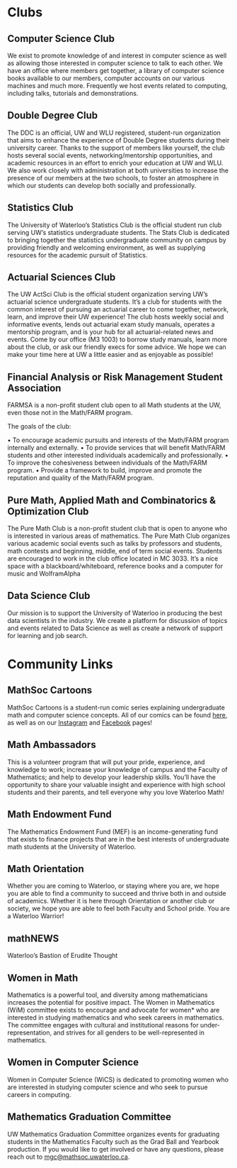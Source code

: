 # Clubs

## Computer Science Club

We exist to promote knowledge of and interest in computer science as well as allowing those interested in computer science to talk to each other. We have an office where members get together, a library of computer science books available to our members, computer accounts on our various machines and much more. Frequently we host events related to computing, including talks, tutorials and demonstrations.

## Double Degree Club

The DDC is an official, UW and WLU registered, student-run organization that aims to enhance the experience of Double Degree students during their university career. Thanks to the support of members like yourself, the club hosts several social events, networking/mentorship opportunities, and academic resources in an effort to enrich your education at UW and WLU. We also work closely with administration at both universities to increase the presence of our members at the two schools, to foster an atmosphere in which our students can develop both socially and professionally.

## Statistics Club

The University of Waterloo’s Statistics Club is the official student run club serving UW’s statistics undergraduate students. The Stats Club is dedicated to bringing together the statistics undergraduate community on campus by providing friendly and welcoming environment, as well as supplying resources for the academic pursuit of Statistics.

## Actuarial Sciences Club

The UW ActSci Club is the official student organization serving UW’s actuarial science undergraduate students. It’s a club for students with the common interest of pursuing an actuarial career to come together, network, learn, and improve their UW experience! The club hosts weekly social and informative events, lends out actuarial exam study manuals, operates a mentorship program, and is your hub for all actuarial-related news and events. Come by our office (M3 1003) to borrow study manuals, learn more about the club, or ask our friendly execs for some advice. We hope we can make your time here at UW a little easier and as enjoyable as possible!

## Financial Analysis or Risk Management Student Association

FARMSA is a non-profit student club open to all Math students at the UW, even those not in the Math/FARM program.

The goals of the club:

• To encourage academic pursuits and interests of the Math/FARM program internally and externally.
• To provide services that will benefit Math/FARM students and other interested individuals academically and professionally.
• To improve the cohesiveness between individuals of the Math/FARM program.
• Provide a framework to build, improve and promote the reputation and quality of the Math/FARM program.

## Pure Math, Applied Math and Combinatorics & Optimization Club

The Pure Math Club is a non-profit student club that is open to anyone who is interested in various areas of mathematics. The Pure Math Club organizes various academic social events such as talks by professors and students, math contests and beginning, middle, end of term social events. Students are encouraged to work in the club office located in MC 3033. It’s a nice space with a blackboard/whiteboard, reference books and a computer for music and WolframAlpha

## Data Science Club

Our mission is to support the University of Waterloo in producing the best data scientists in the industry. We create a platform for discussion of topics and events related to Data Science as well as create a network of support for learning and job search.

# Community Links

## MathSoc Cartoons

MathSoc Cartoons is a student-run comic series explaining undergraduate math and computer science concepts. All of our comics can be found [here](https://mathsoc.uwaterloo.ca/comics-archive/), as well as on our [Instagram](https://www.instagram.com/mathsoccartoons/) and [Facebook](https://www.facebook.com/mathsoccartoons) pages!

## Math Ambassadors

This is a volunteer program that will put your pride, experience, and knowledge to work; increase your knowledge of campus and the Faculty of Mathematics; and help to develop your leadership skills. You’ll have the opportunity to share your valuable insight and experience with high school students and their parents, and tell everyone why you love Waterloo Math!

## Math Endowment Fund

The Mathematics Endowment Fund (MEF) is an income-generating fund that exists to finance projects that are in the best interests of undergraduate math students at the University of Waterloo.

## Math Orientation

Whether you are coming to Waterloo, or staying where you are, we hope you are able to find a community to succeed and thrive both in and outside of academics. Whether it is here through Orientation or another club or society, we hope you are able to feel both Faculty and School pride. You are a Waterloo Warrior!

## mathNEWS

Waterloo’s Bastion of Erudite Thought

## Women in Math

Mathematics is a powerful tool, and diversity among mathematicians increases the potential for positive impact. The Women in Mathematics (WiM) committee exists to encourage and advocate for women\* who are interested in studying mathematics and who seek careers in mathematics. The committee engages with cultural and institutional reasons for under-representation, and strives for all genders to be well-represented in mathematics.

## Women in Computer Science

Women in Computer Science (WiCS) is dedicated to promoting women who are interested in studying computer science and who seek to pursue careers in computing.

## Mathematics Graduation Committee

UW Mathematics Graduation Committee organizes events for graduating students in the Mathematics Faculty such as the Grad Ball and Yearbook production. If you would like to get involved or have any questions, please reach out to [mgc@mathsoc.uwaterloo.ca](mailto:mgc@mathsoc.uwaterloo.ca).
